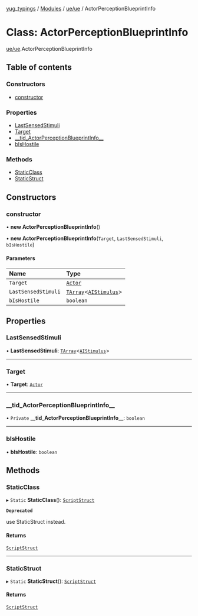 [yug_typings](../README.md) / [Modules](../modules.md) / [ue/ue](../modules/ue_ue.md) / ActorPerceptionBlueprintInfo

# Class: ActorPerceptionBlueprintInfo

[ue/ue](../modules/ue_ue.md).ActorPerceptionBlueprintInfo

## Table of contents

### Constructors

- [constructor](ue_ue.ActorPerceptionBlueprintInfo.md#constructor)

### Properties

- [LastSensedStimuli](ue_ue.ActorPerceptionBlueprintInfo.md#lastsensedstimuli)
- [Target](ue_ue.ActorPerceptionBlueprintInfo.md#target)
- [\_\_tid\_ActorPerceptionBlueprintInfo\_\_](ue_ue.ActorPerceptionBlueprintInfo.md#__tid_actorperceptionblueprintinfo__)
- [bIsHostile](ue_ue.ActorPerceptionBlueprintInfo.md#bishostile)

### Methods

- [StaticClass](ue_ue.ActorPerceptionBlueprintInfo.md#staticclass)
- [StaticStruct](ue_ue.ActorPerceptionBlueprintInfo.md#staticstruct)

## Constructors

### constructor

• **new ActorPerceptionBlueprintInfo**()

• **new ActorPerceptionBlueprintInfo**(`Target`, `LastSensedStimuli`, `bIsHostile`)

#### Parameters

| Name | Type |
| :------ | :------ |
| `Target` | [`Actor`](ue_ue.Actor.md) |
| `LastSensedStimuli` | [`TArray`](../interfaces/ue_puerts.TArray.md)<[`AIStimulus`](ue_ue.AIStimulus.md)\> |
| `bIsHostile` | `boolean` |

## Properties

### LastSensedStimuli

• **LastSensedStimuli**: [`TArray`](../interfaces/ue_puerts.TArray.md)<[`AIStimulus`](ue_ue.AIStimulus.md)\>

___

### Target

• **Target**: [`Actor`](ue_ue.Actor.md)

___

### \_\_tid\_ActorPerceptionBlueprintInfo\_\_

• `Private` **\_\_tid\_ActorPerceptionBlueprintInfo\_\_**: `boolean`

___

### bIsHostile

• **bIsHostile**: `boolean`

## Methods

### StaticClass

▸ `Static` **StaticClass**(): [`ScriptStruct`](ue_ue.ScriptStruct.md)

**`Deprecated`**

use StaticStruct instead.

#### Returns

[`ScriptStruct`](ue_ue.ScriptStruct.md)

___

### StaticStruct

▸ `Static` **StaticStruct**(): [`ScriptStruct`](ue_ue.ScriptStruct.md)

#### Returns

[`ScriptStruct`](ue_ue.ScriptStruct.md)
